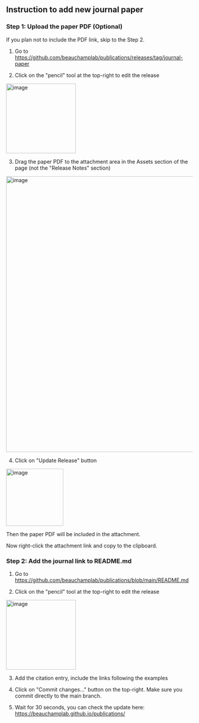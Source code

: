 ## Instruction to add new journal paper

### Step 1: Upload the paper PDF (Optional)

If you plan not to include the PDF link, skip to the Step 2.

1. Go to https://github.com/beauchamplab/publications/releases/tag/journal-paper

2. Click on the "pencil" tool at the top-right to edit the release

<img width="188" alt="image" src="https://github.com/user-attachments/assets/0aff2d2b-e0d8-45ed-8b23-5b5c24bfc93a" />

3. Drag the paper PDF to the attachment area in the Assets section of the page (not the "Release Notes" section)

<img width="744" alt="image" src="https://github.com/user-attachments/assets/3fa7e63a-32cb-4c24-8d54-f1153e6b8ffd" />

4. Click on "Update Release" button

<img width="154" alt="image" src="https://github.com/user-attachments/assets/5d4d8c4d-7f1f-4989-a523-87bba794bcc2" />

Then the paper PDF will be included in the attachment.

Now right-click the attachment link and copy to the clipboard.

### Step 2: Add the journal link to README.md

1. Go to https://github.com/beauchamplab/publications/blob/main/README.md

2. Click on the "pencil" tool at the top-right to edit the release

<img width="188" alt="image" src="https://github.com/user-attachments/assets/0aff2d2b-e0d8-45ed-8b23-5b5c24bfc93a" />

3. Add the citation entry, include the links following the examples

4. Click on "Commit changes..." button on the top-right. Make sure you commit directly to the main branch.

5. Wait for 30 seconds, you can check the update here: https://beauchamplab.github.io/publications/

